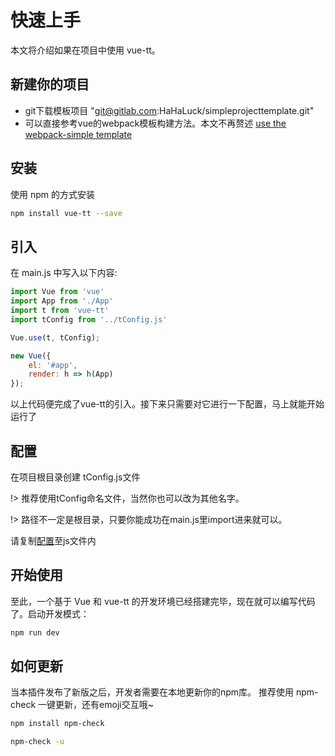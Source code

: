 # 快速上手

本文将介绍如果在项目中使用 vue-tt。

## 新建你的项目

- git下载模板项目 "git@gitlab.com:HaHaLuck/simpleprojecttemplate.git"
- 可以直接参考vue的webpack模板构建方法。本文不再赘述 [use the webpack-simple template](https://github.com/vuejs-templates/webpack-simple)

## 安装

使用 npm 的方式安装

```bash
npm install vue-tt --save
```

## 引入

在 main.js 中写入以下内容:

```js
import Vue from 'vue'
import App from './App'
import t from 'vue-tt'
import tConfig from '../tConfig.js'

Vue.use(t, tConfig);

new Vue({
    el: '#app',
    render: h => h(App)
});
```

以上代码便完成了vue-tt的引入。接下来只需要对它进行一下配置，马上就能开始运行了

## 配置
在项目根目录创建 tConfig.js文件

!> 推荐使用tConfig命名文件，当然你也可以改为其他名字。

!> 路径不一定是根目录，只要你能成功在main.js里import进来就可以。

请复制[配置](config.md)至js文件内

## 开始使用

至此，一个基于 Vue 和 vue-tt 的开发环境已经搭建完毕，现在就可以编写代码了。启动开发模式：

```bash
npm run dev
```

## 如何更新

当本插件发布了新版之后，开发者需要在本地更新你的npm库。 推荐使用 npm-check 一键更新，还有emoji交互哦~


```bash
npm install npm-check

npm-check -u
```
